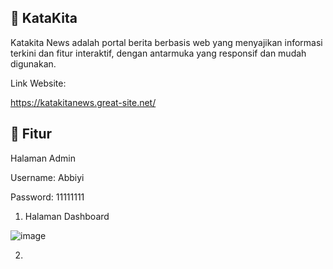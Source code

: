 ## 📌 KataKita
Katakita News adalah portal berita berbasis web yang menyajikan informasi terkini dan fitur interaktif, dengan antarmuka yang responsif dan mudah digunakan.

Link Website:

https://katakitanews.great-site.net/

## 📌 Fitur

Halaman Admin

Username: Abbiyi

Password: 11111111

1. Halaman Dashboard

![image](https://github.com/user-attachments/assets/2a52f58a-f115-4e6e-9071-58850cfc65bf)

2. 
